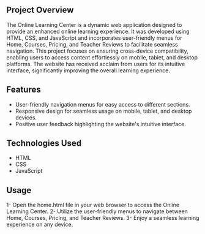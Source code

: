 ## Project Overview

The Online Learning Center is a dynamic web application designed to provide an enhanced online learning experience. It was developed using HTML, CSS, and JavaScript and incorporates user-friendly menus for Home, Courses, Pricing, and Teacher Reviews to facilitate seamless navigation. This project focuses on ensuring cross-device compatibility, enabling users to access content effortlessly on mobile, tablet, and desktop platforms. The website has received acclaim from users for its intuitive interface, significantly improving the overall learning experience.

## Features

- User-friendly navigation menus for easy access to different sections.
- Responsive design for seamless usage on mobile, tablet, and desktop devices.
- Positive user feedback highlighting the website's intuitive interface.

## Technologies Used

- HTML
- CSS
- JavaScript

## Usage
1- Open the home.html file in your web browser to access the Online Learning Center.
2- Utilize the user-friendly menus to navigate between Home, Courses, Pricing, and Teacher Reviews.
3- Enjoy a seamless learning experience on any device.
